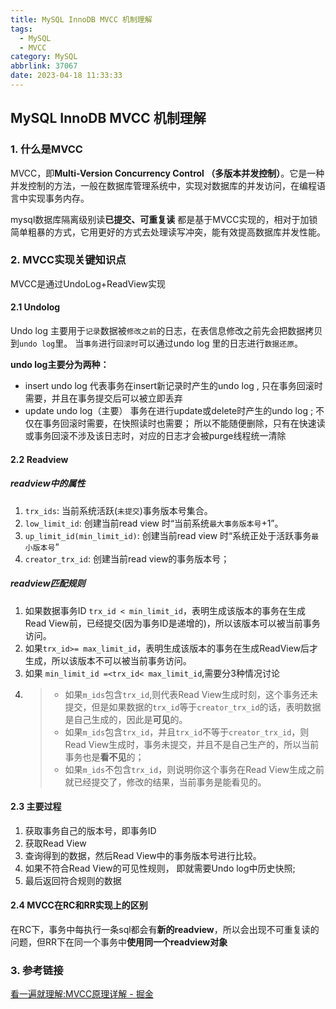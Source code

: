 ```yaml
---
title: MySQL InnoDB MVCC 机制理解
tags:
  - MySQL
  - MVCC
category: MySQL
abbrlink: 37067
date: 2023-04-18 11:33:33
---
```


## MySQL InnoDB MVCC 机制理解

### 1. 什么是MVCC

MVCC，即**Multi-Version Concurrency Control （多版本并发控制）**。它是一种并发控制的方法，一般在数据库管理系统中，实现对数据库的并发访问，在编程语言中实现事务内存。

mysql数据库隔离级别读**已提交、可重复读** 都是基于MVCC实现的，相对于加锁简单粗暴的方式，它用更好的方式去处理读写冲突，能有效提高数据库并发性能。



### 2. MVCC实现关键知识点

MVCC是通过UndoLog+ReadView实现

#### 2.1 Undolog

Undo log 主要用于`记录`数据被`修改之前`的日志，在表信息修改之前先会把数据拷贝到`undo log`里。
当`事务`进行`回滚时`可以通过undo log 里的日志进行`数据还原`。

**undo log主要分为两种：**

- insert undo log
  代表事务在insert新记录时产生的undo log , 只在事务回滚时需要，并且在事务提交后可以被立即丢弃
- update undo log（主要）
  事务在进行update或delete时产生的undo log ; 不仅在事务回滚时需要，在快照读时也需要；
  所以不能随便删除，只有在快速读或事务回滚不涉及该日志时，对应的日志才会被purge线程统一清除

#### 2.2 Readview

##### readview中的属性

1. `trx_ids`: 当前系统活跃(`未提交`)事务版本号集合。
2. `low_limit_id`: 创建当前read view 时“当前系统`最大事务版本号`+1”。
3. `up_limit_id(min_limit_id)`: 创建当前read view 时“系统正处于活跃事务`最小版本号`”
4. `creator_trx_id`: 创建当前read view的事务版本号；

##### readview匹配规则

1. 如果数据事务ID `trx_id < min_limit_id`，表明生成该版本的事务在生成Read View前，已经提交(因为事务ID是递增的)，所以该版本可以被当前事务访问。
2. 如果`trx_id>= max_limit_id`，表明生成该版本的事务在生成ReadView后才生成，所以该版本不可以被当前事务访问。
3. 如果 `min_limit_id =<trx_id< max_limit_id`,需要分3种情况讨论
4. > - 如果`m_ids`包含`trx_id`,则代表Read View生成时刻，这个事务还未提交，但是如果数据的`trx_id`等于`creator_trx_id`的话，表明数据是自己生成的，因此是**可见**的。
   > - 如果`m_ids`包含`trx_id`，并且`trx_id`不等于`creator_trx_id`，则Read   View生成时，事务未提交，并且不是自己生产的，所以当前事务也是**看不见**的；
   > - 如果`m_ids`不包含`trx_id`，则说明你这个事务在Read View生成之前就已经提交了，修改的结果，当前事务是能看见的。

#### 2.3 主要过程

1. 获取事务自己的版本号，即事务ID
2. 获取Read View
3. 查询得到的数据，然后Read View中的事务版本号进行比较。
4. 如果不符合Read View的可见性规则， 即就需要Undo log中历史快照;
5. 最后返回符合规则的数据

#### 2.4 MVCC在RC和RR实现上的区别



在RC下，事务中每执行一条sql都会有**新的readview**，所以会出现不可重复读的问题，但RR下在同一个事务中**使用同一个readview对象**



### 3. 参考链接

[看一遍就理解:MVCC原理详解 - 掘金](https://juejin.cn/post/7016165148020703246#heading-22)